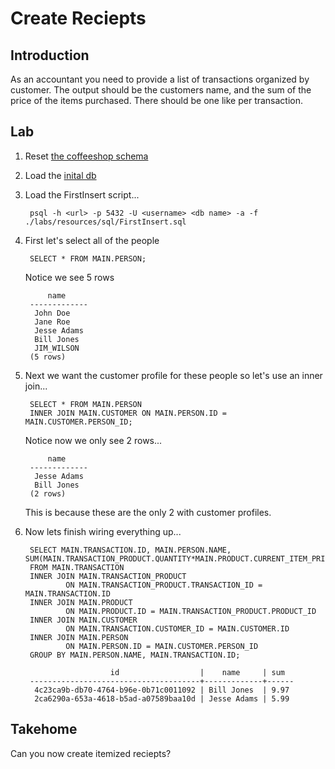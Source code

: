 # Create Reciepts

## Introduction

As an accountant you need to provide a list of transactions organized by customer. The output should be the customers name, and the sum of the price of the items purchased. There should be one like per transaction.

## Lab
1. Reset [the coffeeshop schema](./ddl_dml_lab.md#reset-psql)
1. Load the [inital db](./loading_sample_data_lab.md#loading-initial-db)
1. Load the FirstInsert script<a name="first-insert"></a>...

        psql -h <url> -p 5432 -U <username> <db name> -a -f ./labs/resources/sql/FirstInsert.sql 

1. First let's select all of the people

        SELECT * FROM MAIN.PERSON;

    Notice we see 5 rows

            name     
        -------------
         John Doe
         Jane Roe
         Jesse Adams
         Bill Jones
         JIM_WILSON
        (5 rows)        

1. Next we want the customer profile for these people so let's use an inner join...

        SELECT * FROM MAIN.PERSON
        INNER JOIN MAIN.CUSTOMER ON MAIN.PERSON.ID = MAIN.CUSTOMER.PERSON_ID;

    Notice now we only see 2 rows...

            name     
        -------------
         Jesse Adams
         Bill Jones
        (2 rows)
    
    This is because these are the only 2 with customer profiles.

1. Now lets finish wiring everything up...

        SELECT MAIN.TRANSACTION.ID, MAIN.PERSON.NAME, SUM(MAIN.TRANSACTION_PRODUCT.QUANTITY*MAIN.PRODUCT.CURRENT_ITEM_PRICE)
        FROM MAIN.TRANSACTION
        INNER JOIN MAIN.TRANSACTION_PRODUCT
                ON MAIN.TRANSACTION_PRODUCT.TRANSACTION_ID = MAIN.TRANSACTION.ID 
        INNER JOIN MAIN.PRODUCT 
                ON MAIN.PRODUCT.ID = MAIN.TRANSACTION_PRODUCT.PRODUCT_ID       
        INNER JOIN MAIN.CUSTOMER         
                ON MAIN.TRANSACTION.CUSTOMER_ID = MAIN.CUSTOMER.ID
        INNER JOIN MAIN.PERSON 
                ON MAIN.PERSON.ID = MAIN.CUSTOMER.PERSON_ID       
        GROUP BY MAIN.PERSON.NAME, MAIN.TRANSACTION.ID;  

                          id                  |    name     | sum  
        --------------------------------------+-------------+------
         4c23ca9b-db70-4764-b96e-0b71c0011092 | Bill Jones  | 9.97
         2ca6290a-653a-4618-b5ad-a07589baa10d | Jesse Adams | 5.99

## Takehome

Can you now create itemized reciepts?              
